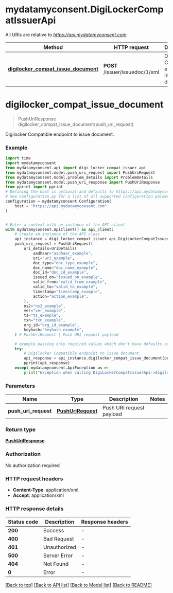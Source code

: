 # mydatamyconsent.DigiLockerCompatIssuerApi

All URIs are relative to *https://api.mydatamyconsent.com*

Method | HTTP request | Description
------------- | ------------- | -------------
[**digilocker_compat_issue_document**](DigiLockerCompatIssuerApi.md#digilocker_compat_issue_document) | **POST** /issuer/issuedoc/1/xml | Digilocker Compatible endpoint to issue document.


# **digilocker_compat_issue_document**
> PushUriResponse digilocker_compat_issue_document(push_uri_request)

Digilocker Compatible endpoint to issue document.

### Example


```python
import time
import mydatamyconsent
from mydatamyconsent.api import digi_locker_compat_issuer_api
from mydatamyconsent.model.push_uri_request import PushUriRequest
from mydatamyconsent.model.problem_details import ProblemDetails
from mydatamyconsent.model.push_uri_response import PushUriResponse
from pprint import pprint
# Defining the host is optional and defaults to https://api.mydatamyconsent.com
# See configuration.py for a list of all supported configuration parameters.
configuration = mydatamyconsent.Configuration(
    host = "https://api.mydatamyconsent.com"
)


# Enter a context with an instance of the API client
with mydatamyconsent.ApiClient() as api_client:
    # Create an instance of the API class
    api_instance = digi_locker_compat_issuer_api.DigiLockerCompatIssuerApi(api_client)
    push_uri_request = PushUriRequest(
        uri_details=UriDetails(
            aadhaar="aadhaar_example",
            uri="uri_example",
            doc_type="doc_type_example",
            doc_name="doc_name_example",
            doc_id="doc_id_example",
            issued_on="issued_on_example",
            valid_from="valid_from_example",
            valid_to="valid_to_example",
            timestamp="timestamp_example",
            action="action_example",
        ),
        ns2="ns2_example",
        ver="ver_example",
        ts="ts_example",
        txn="txn_example",
        org_id="org_id_example",
        keyhash="keyhash_example",
    ) # PushUriRequest | Push URI request payload

    # example passing only required values which don't have defaults set
    try:
        # Digilocker Compatible endpoint to issue document.
        api_response = api_instance.digilocker_compat_issue_document(push_uri_request)
        pprint(api_response)
    except mydatamyconsent.ApiException as e:
        print("Exception when calling DigiLockerCompatIssuerApi->digilocker_compat_issue_document: %s\n" % e)
```


### Parameters

Name | Type | Description  | Notes
------------- | ------------- | ------------- | -------------
 **push_uri_request** | [**PushUriRequest**](PushUriRequest.md)| Push URI request payload |

### Return type

[**PushUriResponse**](PushUriResponse.md)

### Authorization

No authorization required

### HTTP request headers

 - **Content-Type**: application/xml
 - **Accept**: application/xml


### HTTP response details

| Status code | Description | Response headers |
|-------------|-------------|------------------|
**200** | Success |  -  |
**400** | Bad Request |  -  |
**401** | Unauthorized |  -  |
**500** | Server Error |  -  |
**404** | Not Found |  -  |
**0** | Error |  -  |

[[Back to top]](#) [[Back to API list]](../README.md#documentation-for-api-endpoints) [[Back to Model list]](../README.md#documentation-for-models) [[Back to README]](../README.md)

